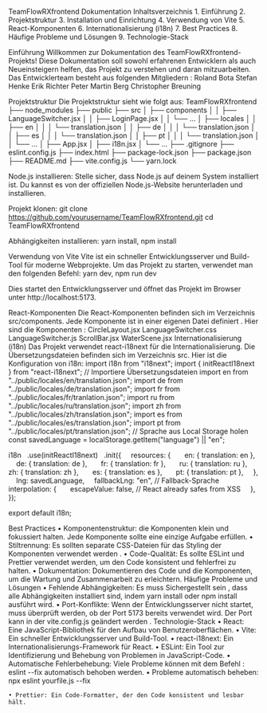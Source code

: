 TeamFlowRXfrontend Dokumentation
Inhaltsverzeichnis
    1. Einführung
    2. Projektstruktur
    3. Installation und Einrichtung
    4. Verwendung von Vite
    5. React-Komponenten
    6. Internationalisierung (i18n)
    7. Best Practices
    8. Häufige Probleme und Lösungen
    9. Technologie-Stack






Einführung
Willkommen zur Dokumentation des TeamFlowRXfrontend-Projekts! Diese Dokumentation soll sowohl erfahrenen Entwicklern als auch Neueinsteigern helfen, das Projekt zu verstehen und daran mitzuarbeiten.
Das Entwicklerteam besteht aus folgenden Mitgliedern :                  Roland Bota
                                                                        Stefan Henke
                                                                        Erik Richter
                                                                        Peter Martin Berg
                                                                        Christopher Breuning
                                                                                                                  






Projektstruktur
Die Projektstruktur sieht wie folgt aus:
TeamFlowRXfrontend
├── node_modules
├── public
├── src
│   ├── components
│   │   ├── LanguageSwitcher.jsx
│   │   ├── LoginPage.jsx
│   │   └── ...
│   ├── locales
│   │   ├── en
│   │   │   └── translation.json
│   │   ├── de
│   │   │   └── translation.json
│   │   ├── es
│   │   │   └── translation.json
│   │   ├── pt
│   │   │   └── translation.json
│   │   └── ...
│   ├── App.jsx
│   ├── i18n.jsx
│   └── ...
├── .gitignore
├── eslint.config.js
├── index.html
├── package-lock.json
├── package.json
├── README.md
├── vite.config.js
└── yarn.lock

Node.js installieren: Stelle sicher, dass Node.js auf deinem System installiert ist. Du kannst es von der offiziellen Node.js-Website herunterladen und installieren. 

Projekt klonen: git clone https://github.com/yourusername/TeamFlowRXfrontend.git
cd TeamFlowRXfrontend

Abhängigkeiten installieren: yarn install, npm install

Verwendung von Vite
Vite ist ein schneller Entwicklungsserver und Build-Tool für moderne Webprojekte. Um das Projekt zu starten, verwendet man den folgenden Befehl:
yarn dev, npm run dev

Dies startet den Entwicklungsserver und öffnet das Projekt im Browser unter http://localhost:5173. 


React-Komponenten
Die React-Komponenten befinden sich im Verzeichnis src/components. Jede Komponente ist in einer eigenen Datei definiert . Hier sind die Komponenten :
CircleLayout.jsx
LanguageSwitcher.css
LanguageSwitcher.js
ScrollBar.jsx
 WaterScene.jsx
Internationalisierung (i18n)
Das Projekt verwendet react-i18next für die Internationalisierung. Die Übersetzungsdateien befinden sich im Verzeichnis src. Hier ist die Konfiguration von i18n:
import i18n from "i18next";
import { initReactI18next } from "react-i18next";
// Importiere Übersetzungsdateien
import en from "../public/locales/en/translation.json";
import de from "../public/locales/de/translation.json";
import fr from "../public/locales/fr/tranlation.json";
import ru from "../public/locales/ru/translation.json";
import zh from "../public/locales/zh/translation.json";
import es from "../public/locales/es/translation.json";
import pt from "../public/locales/pt/translation.json";
// Sprache aus Local Storage holen
const savedLanguage = localStorage.getItem("language") || "en";

i18n
  .use(initReactI18next)
  .init({
    resources: {
      en: { translation: en },
      de: { translation: de },
      fr: { translation: fr },
      ru: { translation: ru },
      zh: { translation: zh },
      es: { translation: es },
      pt: { translation: pt },
    },
    lng: savedLanguage,
    fallbackLng: "en", // Fallback-Sprache
    interpolation: {
      escapeValue: false, // React already safes from XSS
    },
  });

export default i18n;

Best Practices
    • Komponentenstruktur:  die Komponenten klein und fokussiert halten. Jede Komponente sollte eine einzige Aufgabe erfüllen.
    • Stiltrennung: Es sollten separate CSS-Dateien für das Styling der Komponenten verwendet werden .
    • Code-Qualität: Es sollte ESLint und Prettier verwendet werden, um den Code konsistent und fehlerfrei zu halten.
    • Dokumentation: Dokumentieren des Code und die Komponenten, um die Wartung und Zusammenarbeit zu erleichtern.
Häufige Probleme und Lösungen
    • Fehlende Abhängigkeiten: Es muss Sichergestellt sein , dass alle Abhängigkeiten installiert sind, indem  yarn install oder npm install ausführt wird.
    • Port-Konflikte: Wenn der Entwicklungsserver nicht startet, muss überprüft werden, ob der Port 5173 bereits verwendet wird. Der Port kann in der vite.config.js geändert werden .
Technologie-Stack
    • React: Eine JavaScript-Bibliothek für den Aufbau von Benutzeroberflächen.
    • Vite: Ein schneller Entwicklungsserver und Build-Tool.
    • react-i18next: Ein Internationalisierungs-Framework für React.
    • ESLint: Ein Tool zur Identifizierung und Behebung von Problemen in JavaScript-Code.
    • Automatische Fehlerbehebung: Viele Probleme können mit dem Befehl :
      eslint --fix automatisch behoben werden. 
    • Probleme automatisch beheben: npx eslint yourfile.js --fix
	
    • Prettier: Ein Code-Formatter, der den Code konsistent und lesbar hält.
